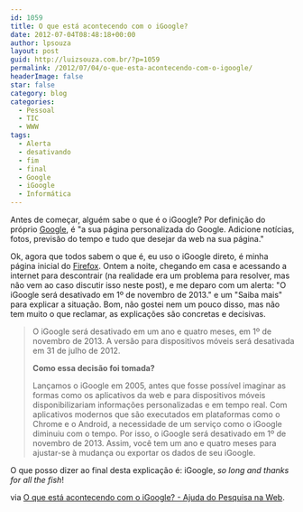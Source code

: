 ```yaml
---
id: 1059
title: O que está acontecendo com o iGoogle?
date: 2012-07-04T08:48:18+00:00
author: lpsouza
layout: post
guid: http://luizsouza.com.br/?p=1059
permalink: /2012/07/04/o-que-esta-acontecendo-com-o-igoogle/
headerImage: false
star: false
category: blog
categories:
  - Pessoal
  - TIC
  - WWW
tags:
  - Alerta
  - desativando
  - fim
  - final
  - Google
  - iGoogle
  - Informática
---
```

Antes de começar, alguém sabe o que é o iGoogle? Por definição do próprio <a title="Google" href="http://www.google.com" target="_blank">Google</a>, é "<span class="st">a sua página personalizada do Google. Adicione notícias, fotos, previsão do tempo e tudo que desejar da web na sua página.</span>"

Ok, agora que todos sabem o que é, eu uso o iGoogle direto, é minha página inicial do <a title="Firefox" href="http://www.mozilla.org/pt-BR/firefox/" target="_blank">Firefox</a>. Ontem a noite, chegando em casa e acessando a internet para descontrair (na realidade era um problema para resolver, mas não vem ao caso discutir isso neste post), e me deparo com um alerta: "<span><span class="header_promo">O iGoogle será desativado em 1º de novembro de 2013.</span></span>" e um "Saiba mais" para explicar a situação. Bom, não gostei nem um pouco disso, mas não tem muito o que reclamar, as explicações são concretas e decisivas.

> O iGoogle será desativado em um ano e quatro meses, em 1º de novembro de 2013. A versão para dispositivos móveis será desativada em 31 de julho de 2012.
> 
> **Como essa decisão foi tomada?**
> 
> Lançamos o iGoogle em 2005, antes que fosse possível imaginar as formas como os aplicativos da web e para dispositivos móveis disponibilizariam informações personalizadas e em tempo real. Com aplicativos modernos que são executados em plataformas como o Chrome e o Android, a necessidade de um serviço como o iGoogle diminuiu com o tempo. Por isso, o iGoogle será desativado em 1º de novembro de 2013. Assim, você tem um ano e quatro meses para ajustar-se à mudança ou exportar os dados de seu iGoogle.

O que posso dizer ao final desta explicação é: iGoogle, _so long and thanks for all the fish_!

via [O que está acontecendo com o iGoogle? - Ajuda do Pesquisa na Web](http://support.google.com/websearch/bin/answer.py?hl=pt-BR&answer=2664197).